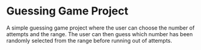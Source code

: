 # Guessing Game Project
A simple guessing game project where the user can choose the number of attempts and the range.
The user can then guess which number has been randomly selected from the range before running out of attempts.
